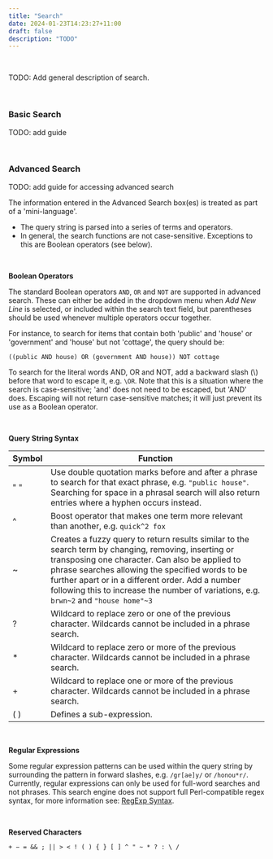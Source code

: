 ```yaml
---
title: "Search"
date: 2024-01-23T14:23:27+11:00
draft: false
description: "TODO"
---
```


<br>

TODO: Add general description of search.

<br>

### Basic Search

TODO: add guide

<br>

### Advanced Search

TODO: add guide for accessing advanced search

 The information entered in the Advanced Search box(es) is treated as part of a 'mini-language'.

- The query string is parsed into a series of terms and operators.
- In general, the search functions are not case-sensitive. Exceptions to this are Boolean operators (see below). 

<br>

__Boolean Operators__

The standard Boolean operators `AND`, `OR` and `NOT` are supported in advanced search. These can either be added in the dropdown menu when _Add New Line_ is selected, or included within the search text field, but parentheses should be used whenever multiple operators occur together.

For instance, to search for items that contain both 'public' and 'house' or 'government' and 'house' but not 'cottage', the query should be:

`((public AND house) OR (government AND house)) NOT cottage`

To search for the literal words AND, OR and NOT, add a backward slash (\\) before that word to escape it, e.g. `\OR`. Note that this is a situation where the search is case-sensitive; 'and' does not need to be escaped, but 'AND' does. Escaping will not return case-sensitive matches; it will just prevent its use as a Boolean operator.

<br>

__Query String Syntax__

Symbol | Function
--- | ---
" " | Use double quotation marks before and after a phrase to search for that exact phrase, e.g. `"public house"`. Searching for space in a phrasal search will also return entries where a hyphen occurs instead.
^ | Boost operator that makes one term more relevant than another, e.g. `quick^2 fox`
~ | Creates a fuzzy query to return results similar to the search term by changing, removing, inserting or transposing one character. Can also be applied to phrase searches allowing the specified words to be further apart or in a different order. Add a number following this to increase the number of variations, e.g. `brwn~2` and `"house home"~3`
? | Wildcard to replace zero or one of the previous character. Wildcards cannot be included in a phrase search.
\* | Wildcard to replace zero or more of the previous character. Wildcards cannot be included in a phrase search.
\+ | Wildcard to replace one or more of the previous character. Wildcards cannot be included in a phrase search.
( ) | Defines a sub-expression.

<br>

__Regular Expressions__

Some regular expression patterns can be used within the query string by surrounding the pattern in forward slashes, e.g. `/gr[ae]y/` or `/honou*r/`. Currently, regular expressions can only be used for full-word searches and not phrases. This search engine does not support full Perl-compatible regex syntax, for more information see: [RegExp Syntax](https://www.elastic.co/guide/en/elasticsearch/reference/current/regexp-syntax.html).

<br>

__Reserved Characters__

`+ − = && ; || > < ! ( ) { } [ ] ^ " ~ * ? : \ /`

<br>